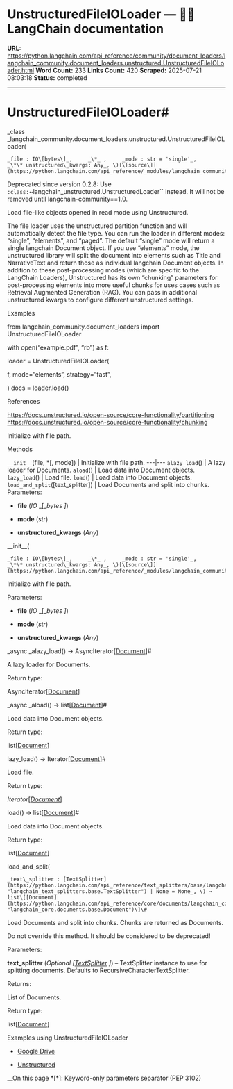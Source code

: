 # UnstructuredFileIOLoader — 🦜🔗 LangChain  documentation

**URL:** https://python.langchain.com/api_reference/community/document_loaders/langchain_community.document_loaders.unstructured.UnstructuredFileIOLoader.html
**Word Count:** 233
**Links Count:** 420
**Scraped:** 2025-07-21 08:03:18
**Status:** completed

---

# UnstructuredFileIOLoader\#

_class _langchain\_community.document\_loaders.unstructured.UnstructuredFileIOLoader\(

    _file : IO\[bytes\]_,     _\*_ ,     _mode : str = 'single'_,     _\*\* unstructured\_kwargs: Any_, \)[\[source\]](https://python.langchain.com/api_reference/_modules/langchain_community/document_loaders/unstructured.html#UnstructuredFileIOLoader)\#     

Deprecated since version 0.2.8: Use `:class:`~langchain_unstructured.UnstructuredLoader`` instead. It will not be removed until langchain-community==1.0.

Load file-like objects opened in read mode using Unstructured.

The file loader uses the unstructured partition function and will automatically detect the file type. You can run the loader in different modes: “single”, “elements”, and “paged”. The default “single” mode will return a single langchain Document object. If you use “elements” mode, the unstructured library will split the document into elements such as Title and NarrativeText and return those as individual langchain Document objects. In addition to these post-processing modes \(which are specific to the LangChain Loaders\), Unstructured has its own “chunking” parameters for post-processing elements into more useful chunks for uses cases such as Retrieval Augmented Generation \(RAG\). You can pass in additional unstructured kwargs to configure different unstructured settings.

Examples

from langchain\_community.document\_loaders import UnstructuredFileIOLoader

with open\(“example.pdf”, “rb”\) as f:     

loader = UnstructuredFileIOLoader\(     

f, mode=”elements”, strategy=”fast”,

\) docs = loader.load\(\)

References

<https://docs.unstructured.io/open-source/core-functionality/partitioning> <https://docs.unstructured.io/open-source/core-functionality/chunking>

Initialize with file path.

Methods

`__init__`\(file, \*\[, mode\]\) | Initialize with file path.   ---|---   `alazy_load`\(\) | A lazy loader for Documents.   `aload`\(\) | Load data into Document objects.   `lazy_load`\(\) | Load file.   `load`\(\) | Load data into Document objects.   `load_and_split`\(\[text\_splitter\]\) | Load Documents and split into chunks.      Parameters:     

  * **file** \(_IO_ _\[__bytes_ _\]_\)

  * **mode** \(_str_\)

  * **unstructured\_kwargs** \(_Any_\)

\_\_init\_\_\(

    _file : IO\[bytes\]_,     _\*_ ,     _mode : str = 'single'_,     _\*\* unstructured\_kwargs: Any_, \)[\[source\]](https://python.langchain.com/api_reference/_modules/langchain_community/document_loaders/unstructured.html#UnstructuredFileIOLoader.__init__)\#     

Initialize with file path.

Parameters:     

  * **file** \(_IO_ _\[__bytes_ _\]_\)

  * **mode** \(_str_\)

  * **unstructured\_kwargs** \(_Any_\)

_async _alazy\_load\(\) → AsyncIterator\[[Document](https://python.langchain.com/api_reference/core/documents/langchain_core.documents.base.Document.html#langchain_core.documents.base.Document "langchain_core.documents.base.Document")\]\#     

A lazy loader for Documents.

Return type:     

AsyncIterator\[[Document](https://python.langchain.com/api_reference/core/documents/langchain_core.documents.base.Document.html#langchain_core.documents.base.Document "langchain_core.documents.base.Document")\]

_async _aload\(\) → list\[[Document](https://python.langchain.com/api_reference/core/documents/langchain_core.documents.base.Document.html#langchain_core.documents.base.Document "langchain_core.documents.base.Document")\]\#     

Load data into Document objects.

Return type:     

list\[[Document](https://python.langchain.com/api_reference/core/documents/langchain_core.documents.base.Document.html#langchain_core.documents.base.Document "langchain_core.documents.base.Document")\]

lazy\_load\(\) → Iterator\[[Document](https://python.langchain.com/api_reference/core/documents/langchain_core.documents.base.Document.html#langchain_core.documents.base.Document "langchain_core.documents.base.Document")\]\#     

Load file.

Return type:     

_Iterator_\[[_Document_](https://python.langchain.com/api_reference/core/documents/langchain_core.documents.base.Document.html#langchain_core.documents.base.Document "langchain_core.documents.base.Document")\]

load\(\) → list\[[Document](https://python.langchain.com/api_reference/core/documents/langchain_core.documents.base.Document.html#langchain_core.documents.base.Document "langchain_core.documents.base.Document")\]\#     

Load data into Document objects.

Return type:     

list\[[Document](https://python.langchain.com/api_reference/core/documents/langchain_core.documents.base.Document.html#langchain_core.documents.base.Document "langchain_core.documents.base.Document")\]

load\_and\_split\(

    _text\_splitter : [TextSplitter](https://python.langchain.com/api_reference/text_splitters/base/langchain_text_splitters.base.TextSplitter.html#langchain_text_splitters.base.TextSplitter "langchain_text_splitters.base.TextSplitter") | None = None_, \) → list\[[Document](https://python.langchain.com/api_reference/core/documents/langchain_core.documents.base.Document.html#langchain_core.documents.base.Document "langchain_core.documents.base.Document")\]\#     

Load Documents and split into chunks. Chunks are returned as Documents.

Do not override this method. It should be considered to be deprecated\!

Parameters:     

**text\_splitter** \(_Optional_ _\[_[_TextSplitter_](https://python.langchain.com/api_reference/text_splitters/base/langchain_text_splitters.base.TextSplitter.html#langchain_text_splitters.base.TextSplitter "langchain_text_splitters.base.TextSplitter") _\]_\) – TextSplitter instance to use for splitting documents. Defaults to RecursiveCharacterTextSplitter.

Returns:     

List of Documents.

Return type:     

list\[[Document](https://python.langchain.com/api_reference/core/documents/langchain_core.documents.base.Document.html#langchain_core.documents.base.Document "langchain_core.documents.base.Document")\]

Examples using UnstructuredFileIOLoader

  * [Google Drive](https://python.langchain.com/docs/integrations/document_loaders/google_drive/)

  * [Unstructured](https://python.langchain.com/docs/integrations/providers/unstructured/)

__On this page   *[\*]: Keyword-only parameters separator (PEP 3102)